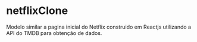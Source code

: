 # netflixClone
Modelo similar a pagina inicial do Netflix construido em Reactjs utilizando a API do TMDB para obtenção de dados.
